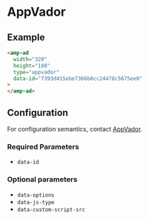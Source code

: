 # AppVador

## Example

```html
<amp-ad
  width="320"
  height="180"
  type="appvador"
  data-id="7393d415ebe7366b0cc24478c5675ee0"
>
</amp-ad>
```

## Configuration

For configuration semantics, contact [AppVador](http://www.appvador.com/).

### Required Parameters

-   `data-id`

### Optional parameters

-   `data-options`
-   `data-js-type`
-   `data-custom-script-src`
